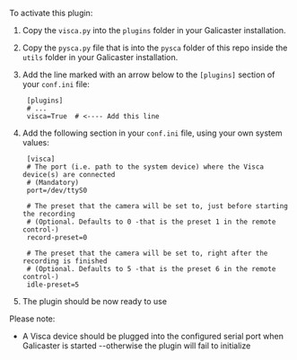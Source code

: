To activate this plugin:

1. Copy the `visca.py` into the `plugins` folder in your Galicaster installation.
2. Copy the `pysca.py` file that is into the `pysca` folder of this repo inside the `utils` folder in your Galicaster installation.
3. Add the line marked with an arrow below to the `[plugins]` section of your `conf.ini` file:
        
        [plugins]
        # ...
        visca=True  # <---- Add this line

4. Add the following section in your `conf.ini` file, using your own system values:

        [visca]
        # The port (i.e. path to the system device) where the Visca device(s) are connected
        # (Mandatory)
        port=/dev/ttyS0
        
        # The preset that the camera will be set to, just before starting the recording
        # (Optional. Defaults to 0 -that is the preset 1 in the remote control-)
        record-preset=0
        
        # The preset that the camera will be set to, right after the recording is finished
        # (Optional. Defaults to 5 -that is the preset 6 in the remote control-)
        idle-preset=5

5. The plugin should be now ready to use


Please note:

* A Visca device should be plugged into the configured serial port when Galicaster is started --otherwise the plugin will fail to initialize